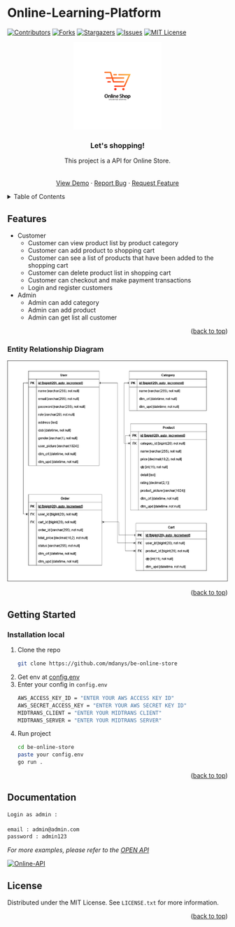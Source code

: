 # Online-Learning-Platform

<a name="readme-top"></a>



[![Contributors][contributors-shield]][contributors-url]
[![Forks][forks-shield]][forks-url]
[![Stargazers][stars-shield]][stars-url]
[![Issues][issues-shield]][issues-url]
[![MIT License][license-shield]][license-url]



<!-- PROJECT LOGO -->
<div align="center">
  <a href="https://github.com/mdanys/be-online-store">
    <img src="utils/logo.png" alt="Logo" width="200px">
  </a>

<h3 align="center">Let's shopping!</h3>

  <p align="center">
    This project is a API for Online Store.
    <br />
    <br />
    <br />
    <a href="https://app.swaggerhub.com/apis-docs/mdanys/be-online-store/1.0.0#/">View Demo</a>
    ·
    <a href="https://github.com/mdanys/be-online-store/issues">Report Bug</a>
    ·
    <a href="https://github.com/mdanys/be-online-store/issues">Request Feature</a>
  </p>
</div>



<!-- TABLE OF CONTENTS -->
<details>
  <summary>Table of Contents</summary>
  <ol>
    <li>
      <a href="#features">Features</a>
      <ul>
        <li><a href="#entity-relationship-diagram">Entity Relationship Diagram</a></li>
      </ul>
    </li>
    <li>
      <a href="#getting-started">Getting Started</a>
      <ul>
        <li><a href="#installation">Installation</a></li>
      </ul>
    </li>
    <li><a href="#usage">Usage</a></li>
    <li><a href="#license">License</a></li>
  </ol>
</details>



<!-- ABOUT THE PROJECT -->
## Features

- Customer
    - Customer can view product list by product category
    - Customer can add product to shopping cart
    - Customer can see a list of products that have been added to the shopping cart
    - Customer can delete product list in shopping cart
    - Customer can checkout and make payment transactions
    - Login and register customers
- Admin
    - Admin can add category
    - Admin can add product
    - Admin can get list all customer

<p align="right">(<a href="#readme-top">back to top</a>)</p>



### Entity Relationship Diagram



[![Store-ERD][erd-screenshot]](https://github.com/mdanys/be-online-store/blob/main/utils/ERD.drawio.png)

<p align="right">(<a href="#readme-top">back to top</a>)</p>



<!-- GETTING STARTED -->
## Getting Started

### Installation local

1. Clone the repo
   ```bash
   git clone https://github.com/mdanys/be-online-store
   ```
2. Get env at [config.env](https://drive.google.com/file/d/13wLy-4LO1EPOmMTaaCZFWr7fsc2_uNYz/view?usp=sharing)
3. Enter your config in `config.env`
   ```bash
   AWS_ACCESS_KEY_ID = "ENTER YOUR AWS ACCESS KEY ID"
   AWS_SECRET_ACCESS_KEY = "ENTER YOUR AWS SECRET KEY ID"
   MIDTRANS_CLIENT = "ENTER YOUR MIDTRANS CLIENT"
   MIDTRANS_SERVER = "ENTER YOUR MIDTRANS SERVER"
   ```
4. Run project
   ```bash
   cd be-online-store
   paste your config.env
   go run .
   ```

<p align="right">(<a href="#readme-top">back to top</a>)</p>



<!-- USAGE EXAMPLES -->
## Documentation

```bash
Login as admin :

email : admin@admin.com
password : admin123
```

_For more examples, please refer to the [OPEN API](https://app.swaggerhub.com/apis-docs/mdanys/be-online-store/1.0.0#/)_

[![Online-API][product-screenshot]](https://github.com/mdanys/be-online-store/blob/main/utils/be-online-store.png)



<!-- LICENSE -->
## License

Distributed under the MIT License. See `LICENSE.txt` for more information.

<p align="right">(<a href="#readme-top">back to top</a>)</p>



<!-- MARKDOWN LINKS & IMAGES -->
[contributors-shield]: https://img.shields.io/github/contributors/mdanys/be-online-store?style=for-the-badge
[contributors-url]: https://github.com/mdanys/be-online-store/graphs/contributors
[forks-shield]: https://img.shields.io/github/forks/mdanys/be-online-store?style=for-the-badge
[forks-url]: https://github.com/mdanys/be-online-store/network/members
[stars-shield]: https://img.shields.io/github/stars/mdanys/be-online-store?style=for-the-badge
[stars-url]: https://github.com/mdanys/be-online-store/stargazers
[issues-shield]: https://img.shields.io/github/issues/mdanys/be-online-store?style=for-the-badge
[issues-url]: https://github.com/mdanys/be-online-store/issues
[license-shield]: https://img.shields.io/github/license/mdanys/be-online-store?style=for-the-badge
[license-url]: https://github.com/mdanys/be-online-store/blob/main/LICENSE
[product-screenshot]: utils/online-learning-platform.png
[erd-screenshot]: utils/ERD.drawio.png